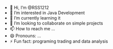 - 👋 Hi, I’m @RSS1212
- 👀 I’m interested in Java Development
- 🌱 I’m currently learning it
- 💞️ I’m looking to collaborate on simple projects
- 📫 How to reach me ...
- 😄 Pronouns: ...
- ⚡ Fun fact: programing trading and data analysis

<!---
RSS1212/RSS1212 is a ✨ special ✨ repository because its `README.md` (this file) appears on your GitHub profile.
You can click the Preview link to take a look at your changes.
--->
